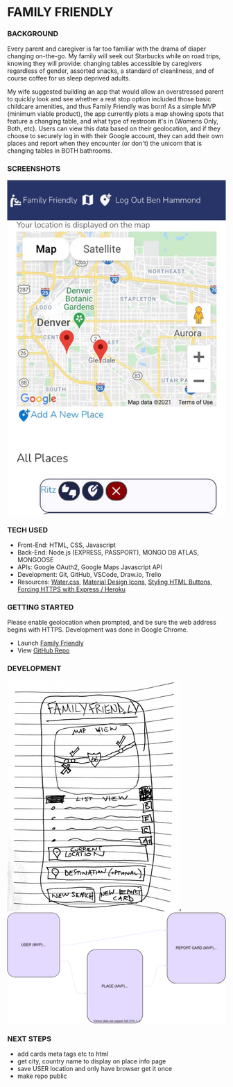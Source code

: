 # FAMILY FRIENDLY

### BACKGROUND

Every parent and caregiver is far too familiar with the drama of diaper changing on-the-go. My family will seek out Starbucks while on road trips, knowing they will provide: changing tables accessible by caregivers regardless of gender, assorted snacks, a standard of cleanliness, and of course coffee for us sleep deprived adults.

My wife suggested building an app that would allow an overstressed parent to quickly look and see whether a rest stop option included those basic childcare amenities, and thus Family Friendly was born! As a simple MVP (minimum viable product), the app currently plots a map showing spots that feature a changing table, and what type of restroom it's in (Womens Only, Both, etc). Users can view this data based on their geolocation, and if they choose to securely log in with their Google account, they can add their own places and report when they encounter (or don't) the unicorn that is changing tables in BOTH bathrooms.

### SCREENSHOTS

![Mobile Screenshot](./mobile-screenshot.jpg 'Initial Deploy - Mobile Screenshot')

### TECH USED

- Front-End: HTML, CSS, Javascript
- Back-End: Node.js (EXPRESS, PASSPORT), MONGO DB ATLAS, MONGOOSE
- APIs: Google OAuth2, Google Maps Javascript API
- Development: Git, GitHub, VSCode, Draw.io, Trello
- Resources: [Water.css](https://watercss.kognise.dev/), [Material Design Icons](http://google.github.io/material-design-icons/), [Styling HTML Buttons](https://fdossena.com/?p=html5cool/buttons/i.frag), [Forcing HTTPS with Express / Heroku](https://jaketrent.com/post/https-redirect-node-heroku)

### GETTING STARTED

Please enable geolocation when prompted, and be sure the web address begins with HTTPS. Development was done in Google Chrome.

- Launch [Family Friendly](https://benhammond-familyfriendly.herokuapp.com)
- View [GitHub Repo](https://github.com/benhammondmusic/familyfriendly)

### DEVELOPMENT

![Initial Wireframe](./wireframe.jpg 'Initial Wireframe - Main Page')
![ERD](./erd.drawio.svg 'Entity Relationship Diagram')

### NEXT STEPS

- add cards meta tags etc to html
- get city, country name to display on place info page
- save USER location and only have browser get it once
- make repo public
